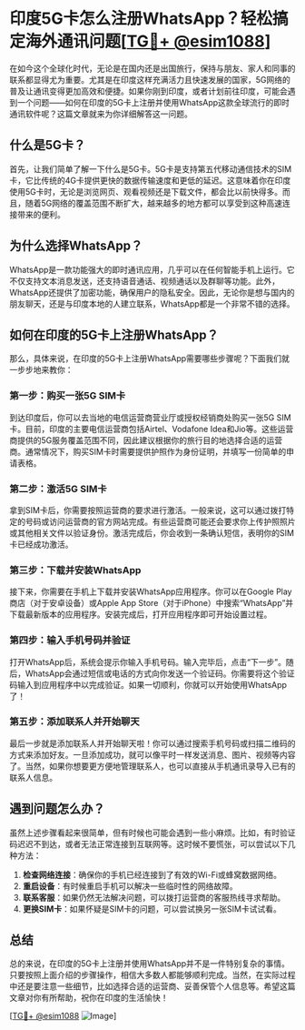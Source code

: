 # 印度5G卡怎么注册WhatsApp？轻松搞定海外通讯问题[[TG💪+ @esim1088](https://t.me/s/esim1088)]

在如今这个全球化时代，无论是在国内还是出国旅行，保持与朋友、家人和同事的联系都显得尤为重要。尤其是在印度这样充满活力且快速发展的国家，5G网络的普及让通讯变得更加高效和便捷。如果你刚到印度，或者计划前往印度，可能会遇到一个问题——如何在印度的5G卡上注册并使用WhatsApp这款全球流行的即时通讯软件呢？这篇文章就来为你详细解答这一问题。

## 什么是5G卡？

首先，让我们简单了解一下什么是5G卡。5G卡是支持第五代移动通信技术的SIM卡，它比传统的4G卡提供更快的数据传输速度和更低的延迟。这意味着你在印度使用5G卡时，无论是浏览网页、观看视频还是下载文件，都会比以前快得多。而且，随着5G网络的覆盖范围不断扩大，越来越多的地方都可以享受到这种高速连接带来的便利。

## 为什么选择WhatsApp？

WhatsApp是一款功能强大的即时通讯应用，几乎可以在任何智能手机上运行。它不仅支持文本消息发送，还支持语音通话、视频通话以及群聊等功能。此外，WhatsApp还提供了加密功能，确保用户的隐私安全。因此，无论你是想与国内的朋友聊天，还是与印度本地的人建立联系，WhatsApp都是一个非常不错的选择。

## 如何在印度的5G卡上注册WhatsApp？

那么，具体来说，在印度的5G卡上注册WhatsApp需要哪些步骤呢？下面我们就一步步地来教你：

### 第一步：购买一张5G SIM卡

到达印度后，你可以去当地的电信运营商营业厅或授权经销商处购买一张5G SIM卡。目前，印度的主要电信运营商包括Airtel、Vodafone Idea和Jio等。这些运营商提供的5G服务覆盖范围不同，因此建议根据你的旅行目的地选择合适的运营商。通常情况下，购买SIM卡时需要提供护照作为身份证明，并填写一份简单的申请表格。

### 第二步：激活5G SIM卡

拿到SIM卡后，你需要按照运营商的要求进行激活。一般来说，这可以通过拨打特定的号码或访问运营商的官方网站完成。有些运营商可能还会要求你上传护照照片或其他相关文件以验证身份。激活完成后，你会收到一条确认短信，表明你的SIM卡已经成功激活。

### 第三步：下载并安装WhatsApp

接下来，你需要在手机上下载并安装WhatsApp应用程序。你可以在Google Play商店（对于安卓设备）或Apple App Store（对于iPhone）中搜索“WhatsApp”并下载最新版本的应用程序。安装完成后，打开应用程序即可开始设置过程。

### 第四步：输入手机号码并验证

打开WhatsApp后，系统会提示你输入手机号码。输入完毕后，点击“下一步”。随后，WhatsApp会通过短信或电话的方式向你发送一个验证码。你需要将这个验证码输入到应用程序中以完成验证。如果一切顺利，你就可以开始使用WhatsApp了！

### 第五步：添加联系人并开始聊天

最后一步就是添加联系人并开始聊天啦！你可以通过搜索手机号码或扫描二维码的方式来添加好友。一旦添加成功，就可以像平时一样发送消息、图片、视频等内容了。当然，如果你想要更方便地管理联系人，也可以直接从手机通讯录导入已有的联系人信息。

## 遇到问题怎么办？

虽然上述步骤看起来很简单，但有时候也可能会遇到一些小麻烦。比如，有时验证码迟迟不到达，或者无法正常连接到互联网等。这时候不要慌张，可以尝试以下几种方法：

1. **检查网络连接**：确保你的手机已经连接到了有效的Wi-Fi或蜂窝数据网络。
2. **重启设备**：有时候重启手机可以解决一些临时性的网络故障。
3. **联系客服**：如果仍然无法解决问题，可以拨打运营商的客服热线寻求帮助。
4. **更换SIM卡**：如果怀疑是SIM卡的问题，可以尝试换另一张SIM卡试试看。

## 总结

总的来说，在印度的5G卡上注册并使用WhatsApp并不是一件特别复杂的事情。只要按照上面介绍的步骤操作，相信大多数人都能够顺利完成。当然，在实际过程中还是要注意一些细节，比如选择合适的运营商、妥善保管个人信息等。希望这篇文章对你有所帮助，祝你在印度的生活愉快！

[[TG💪+ @esim1088](https://t.me/s/esim1088) ![Image](https://i.postimg.cc/4NQfJmqS/Snipaste-2025-05-13-00-14-12.png)]